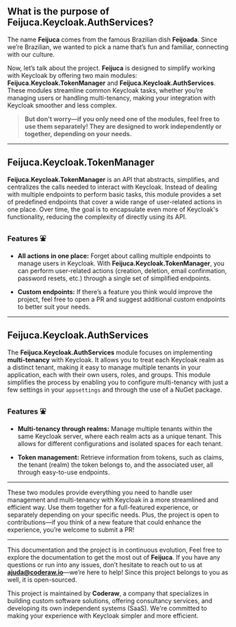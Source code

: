 ## What is the purpose of Feijuca.Keycloak.AuthServices?

The name **Feijuca** comes from the famous Brazilian dish **Feijoada**. Since we’re Brazilian, we wanted to pick a name that’s fun and familiar, connecting with our culture.

Now, let’s talk about the project. **Feijuca** is designed to simplify working with Keycloak by offering two main modules: **Feijuca.Keycloak.TokenManager** and **Feijuca.Keycloak.AuthServices**. These modules streamline common Keycloak tasks, whether you’re managing users or handling multi-tenancy, making your integration with Keycloak smoother and less complex.

> **But don’t worry—if you only need one of the modules, feel free to use them separately! They are designed to work independently or together, depending on your needs.**

---

## Feijuca.Keycloak.TokenManager

**Feijuca.Keycloak.TokenManager** is an API that abstracts, simplifies, and centralizes the calls needed to interact with Keycloak. Instead of dealing with multiple endpoints to perform basic tasks, this module provides a set of predefined endpoints that cover a wide range of user-related actions in one place. Over time, the goal is to encapsulate even more of Keycloak's functionality, reducing the complexity of directly using its API.

### Features ⛲

- **All actions in one place:** Forget about calling multiple endpoints to manage users in Keycloak. With **Feijuca.Keycloak.TokenManager**, you can perform user-related actions (creation, deletion, email confirmation, password resets, etc.) through a single set of simplified endpoints.
  
- **Custom endpoints:** If there’s a feature you think would improve the project, feel free to open a PR and suggest additional custom endpoints to better suit your needs.

---

## Feijuca.Keycloak.AuthServices

The **Feijuca.Keycloak.AuthServices** module focuses on implementing **multi-tenancy** with Keycloak. It allows you to treat each Keycloak realm as a distinct tenant, making it easy to manage multiple tenants in your application, each with their own users, roles, and groups. This module simplifies the process by enabling you to configure multi-tenancy with just a few settings in your `appsettings` and through the use of a NuGet package.

### Features ⛲

- **Multi-tenancy through realms:** Manage multiple tenants within the same Keycloak server, where each realm acts as a unique tenant. This allows for different configurations and isolated spaces for each tenant.

- **Token management:** Retrieve information from tokens, such as claims, the tenant (realm) the token belongs to, and the associated user, all through easy-to-use endpoints.

---

These two modules provide everything you need to handle user management and multi-tenancy with Keycloak in a more streamlined and efficient way. Use them together for a full-featured experience, or separately depending on your specific needs. Plus, the project is open to contributions—if you think of a new feature that could enhance the experience, you’re welcome to submit a PR!

---

This documentation and the project is in continuous evolution, Feel free to explore the documentation to get the most out of **Feijuca**. If you have any questions or run into any issues, don’t hesitate to reach out to us at **ajuda@coderaw.io**—we’re here to help! Since this project belongs to you as well, it is open-sourced. 

This project is maintained by **Coderaw**, a company that specializes in building custom software solutions, offering consultancy services, and developing its own independent systems (SaaS). We're committed to making your experience with Keycloak simpler and more efficient.

